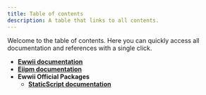 ```yaml
---
title: Table of contents
description: A table that links to all contents.
---
```


Welcome to the table of contents. Here you can quickly access all documentation and references with a single click.

- **[Ewwii documentation](https://ewwii-sh.github.io/ewwii)**
- **[Eiipm documentation](https://ewwii-sh.github.io/eiipm)**
- **Ewwii Official Packages**
  - **[StaticScript documentation](https://ewwii-sh.github.io/staticscript)**
